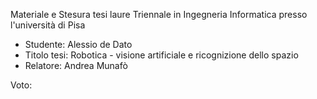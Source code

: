 Materiale e Stesura tesi laure Triennale in Ingegneria Informatica presso l'università di Pisa 

- Studente: Alessio de Dato 
- Titolo tesi: Robotica - visione artificiale e ricognizione dello spazio
- Relatore: Andrea Munafò

Voto:

